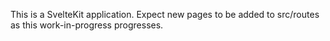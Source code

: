 This is a SvelteKit application. Expect new pages to be added to src/routes as this work-in-progress progresses.
